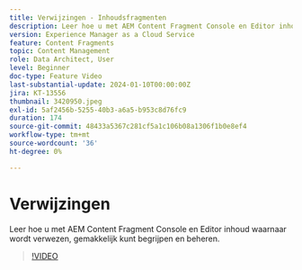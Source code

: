 ```yaml
---
title: Verwijzingen - Inhoudsfragmenten
description: Leer hoe u met AEM Content Fragment Console en Editor inhoud waarnaar wordt verwezen, eenvoudig kunt beheren.
version: Experience Manager as a Cloud Service
feature: Content Fragments
topic: Content Management
role: Data Architect, User
level: Beginner
doc-type: Feature Video
last-substantial-update: 2024-01-10T00:00:00Z
jira: KT-13556
thumbnail: 3420950.jpeg
exl-id: 5af2456b-5255-40b3-a6a5-b953c8d76fc9
duration: 174
source-git-commit: 48433a5367c281cf5a1c106b08a1306f1b0e8ef4
workflow-type: tm+mt
source-wordcount: '36'
ht-degree: 0%

---
```


# Verwijzingen

Leer hoe u met AEM Content Fragment Console en Editor inhoud waarnaar wordt verwezen, gemakkelijk kunt begrijpen en beheren.

>[!VIDEO](https://video.tv.adobe.com/v/3432463/?learn=on&captions=dut)
